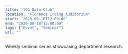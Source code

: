 ```yaml
---
title: "ICG Data Club"
location: "Florence Irving Auditorium"
start: "2020-08-18T12:00:00"
end: "2020-08-18T13:00:00"
tags: ["Event", "Seminar"]
url: ""
---
```


Weekly seminar series showcasing department research.

<!-- endexcerpt -->
